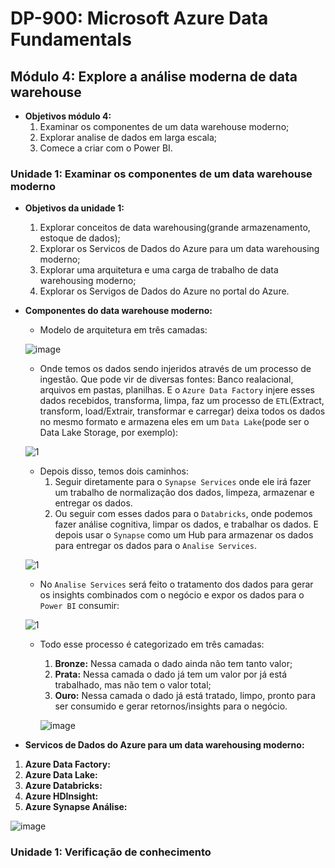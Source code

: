 # DP-900: Microsoft Azure Data Fundamentals

## Módulo 4: Explore a análise moderna de data warehouse

- **Objetivos módulo 4:**
  1. Examinar os componentes de um data warehouse moderno;
  2. Explorar analise de dados em larga escala;
  3. Comece a criar com o Power BI.
  
### Unidade 1: Examinar os componentes de um data warehouse moderno

- **Objetivos da unidade 1:**
  1. Explorar conceitos de data warehousing(grande armazenamento, estoque de dados);
  2. Explorar os Servicos de Dados do Azure para um data warehousing moderno;
  3. Explorar uma arquitetura e uma carga de trabalho de data warehousing moderno;
  4. Explorar os Servigos de Dados do Azure no portal do Azure.

- **Componentes do data warehouse moderno:**

  - Modelo de arquitetura em três camadas:
  
  ![image](https://user-images.githubusercontent.com/86172286/189776732-3ec80bde-f5c4-431e-bb74-7cb245cc17e7.png)

  - Onde temos os dados sendo injeridos através de um processo de ingestâo. Que pode vir de diversas fontes: Banco realacional, arquivos em pastas, planilhas. E o `Azure Data Factory` injere esses dados recebidos, transforma, limpa, faz um processo de `ETL`(Extract, transform, load/Extrair, transformar e carregar) deixa todos os dados no mesmo formato e armazena eles em um `Data Lake`(pode ser o Data Lake Storage, por exemplo):

  ![1](https://user-images.githubusercontent.com/86172286/189778388-e6d59485-c4ed-4b29-b623-c0c9fcc01c6b.png)

  - Depois disso, temos dois caminhos:
    1. Seguir diretamente para o `Synapse Services` onde ele irá fazer um trabalho de normalização dos dados, limpeza, armazenar e entregar os dados.
    2. Ou seguir com esses dados para o `Databricks`, onde podemos fazer análise cognitiva, limpar os dados, e trabalhar os dados. E depois usar o `Synapse` como um Hub para armazenar os dados para entregar os dados para o `Analise Services`.

   ![1](https://user-images.githubusercontent.com/86172286/189778997-99a92f2b-5903-4979-aded-6259510904ac.png)

  - No `Analise Services` será feito o tratamento dos dados para gerar os insights combinados com o negócio e expor os dados para o `Power BI` consumir:

   ![1](https://user-images.githubusercontent.com/86172286/189779621-0f996770-c4df-4ac5-ac2a-a4e7a05373ca.png)

  - Todo esse processo é categorizado em três camadas:
    1. **Bronze:** Nessa camada o dado ainda não tem tanto valor;
    2. **Prata:** Nessa camada o dado já tem um valor por já está trabalhado, mas não tem o valor total;
    3. **Ouro:** Nessa camada o dado já está tratado, limpo, pronto para ser consumido e gerar retornos/insights para o negócio.

    ![image](https://user-images.githubusercontent.com/86172286/189779910-f0def067-ddcc-4b4c-9f4b-786f90f85b9b.png)
    
 - **Servicos de Dados do Azure para um data warehousing moderno:**

  1. **Azure Data Factory:**
  2. **Azure Data Lake:**
  3. **Azure Databricks:**
  4. **Azure HDInsight:**
  5. **Azure Synapse Análise:**
  

  ![image](https://user-images.githubusercontent.com/86172286/189780107-5481bf7b-b753-4ad9-8fc2-632c382607ab.png)


### Unidade 1: Verificação de conhecimento


